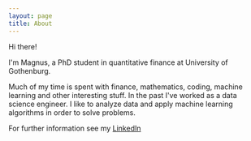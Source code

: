 ```yaml
---
layout: page
title: About
---
```


Hi there!

I'm Magnus, a PhD student in quantitative finance at University of Gothenburg.

Much of my time is spent with finance, mathematics, coding, machine learning and other interesting stuff. In the past I've worked as a data science engineer. I like to analyze data and apply machine learning algorithms in order to solve problems.

For further information see my [LinkedIn](https://www.linkedin.com/in/magnus-hansson-1426a734)
